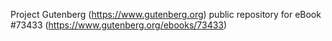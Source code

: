 Project Gutenberg (https://www.gutenberg.org) public repository for eBook #73433 (https://www.gutenberg.org/ebooks/73433)
